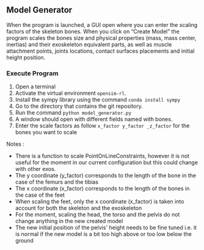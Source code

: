 ## Model Generator

When the program is launched, a GUI open where you can enter the scaling factors of the skeleton bones.
When you click on “Create Model” the program scales the bones size and physical properties (mass, mass center, inertias)
and their exoskeleton equivalent parts, as well as muscle attachment points, joints locations, contact surfaces placements and initial height position.

### Execute Program
1. Open a terminal
2. Activate the virtual environment `opensim-rl`.
3. Install the sympy library using the command `conda install sympy`
4. Go to the directory that contains the git repository.
5. Run the command `python model_generator.py`
6. A window should open with different fields named with bones.
7. Enter the scale factors as follow `x_factor y_factor _z_factor` for the bones you want to scale

Notes :
- There is a function to scale PointOnLineConstraints, however it is not useful for the moment in our current
configuration but this could change with other exos.
- The y coordinate (y_factor) corresponds to the length of the bone in the case of the femurs and the tibias
- The x coordinate (x_factor) corresponds to the length of the bones in the case of the feet
- When scaling the feet, only the x coordinate (x_factor) is taken into account for both the skeleton and the exoskeleton
- For the moment, scaling the head, the torso and the pelvis do not change anything in the new created model
- The new initial position of the pelvis' height needs to be fine tuned i.e. it is normal if the new model is a bit
 too high above or too low below the ground
